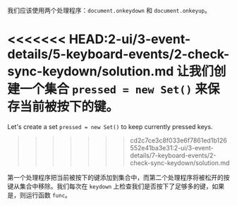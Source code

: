
我们应该使用两个处理程序：`document.onkeydown` 和 `document.onkeyup`。

<<<<<<< HEAD:2-ui/3-event-details/5-keyboard-events/2-check-sync-keydown/solution.md
让我们创建一个集合 `pressed = new Set()` 来保存当前被按下的键。
=======
Let's create a set `pressed = new Set()` to keep currently pressed keys.
>>>>>>> cd2c7ce3c8f033e6f7861ed1b126552e41ba3e31:2-ui/3-event-details/7-keyboard-events/2-check-sync-keydown/solution.md

第一个处理程序把当前被按下的键添加到集合中，而第二个处理程序将被松开的按键从集合中移除。我们每次在 `keydown` 上检查我们是否按下了足够多的键，如果是，则运行函数 `func`。

